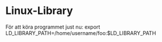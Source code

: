 # Linux-Library
För att köra programmet just nu: export LD_LIBRARY_PATH=/home/username/foo:$LD_LIBRARY_PATH
